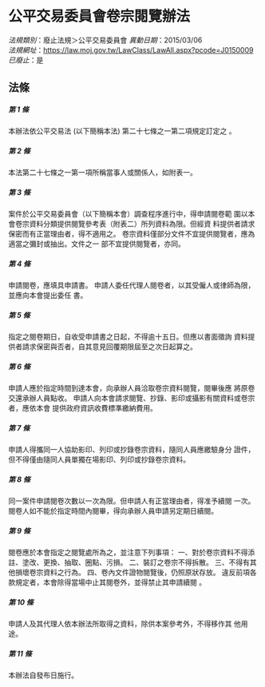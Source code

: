 # 公平交易委員會卷宗閱覽辦法

*法規類別*：廢止法規＞公平交易委員會
*異動日期*：2015/03/06  
*法規網址*：https://law.moj.gov.tw/LawClass/LawAll.aspx?pcode=J0150009
*已廢止*：是


## 法條
##### 第 1 條
本辦法依公平交易法 (以下簡稱本法) 第二十七條之一第二項規定訂定之
。

##### 第 2 條
本法第二十七條之一第一項所稱當事人或關係人，如附表一。

##### 第 3 條
案件於公平交易委員會（以下簡稱本會）調查程序進行中，得申請閱卷範
圍以本會卷宗資料分類提供閱覽參考表（附表二）所列資料為限。但經資
料提供者請求保密而有正當理由者，得不適用之。
卷宗資料僅部分文件不宜提供閱覽者，應為適當之彌封或抽出。文件之一
部不宜提供閱覽者，亦同。

##### 第 4 條
申請閱卷，應填具申請書。
申請人委任代理人閱卷者，以其受僱人或律師為限，並應向本會提出委任
書。

##### 第 5 條
指定之閱卷期日，自收受申請書之日起，不得逾十五日。但應以書面徵詢
資料提供者請求保密與否者，自其意見回覆期限屆至之次日起算之。

##### 第 6 條
申請人應於指定時間到達本會，向承辦人員洽取卷宗資料閱覽，閱畢後應
將原卷交還承辦人員點收。
申請人向本會請求閱覽、抄錄、影印或攝影有關資料或卷宗者，應依本會
提供政府資訊收費標準繳納費用。

##### 第 7 條
申請人得攜同一人協助影印、列印或抄錄卷宗資料，隨同人員應繳驗身分
證件，但不得僅由隨同人員單獨在場影印、列印或抄錄卷宗資料。

##### 第 8 條
同一案件申請閱卷次數以一次為限。但申請人有正當理由者，得准予續閱
一次。
閱卷人如不能於指定時間內閱畢，得向承辦人員申請另定期日續閱。

##### 第 9 條
閱卷應於本會指定之閱覽處所為之，並注意下列事項：
一、對於卷宗資料不得添註、塗改、更換、抽取、圈點、污損。
二、裝訂之卷宗不得拆散。
三、不得有其他損壞卷宗資料之行為。
四、卷內文件證物閱覽後，仍照原狀存放。
違反前項各款規定者，本會除得當場中止其閱卷外，並得禁止其申請續閱
。

##### 第 10 條
申請人及其代理人依本辦法所取得之資料，除供本案參考外，不得移作其
他用途。

##### 第 11 條
本辦法自發布日施行。


